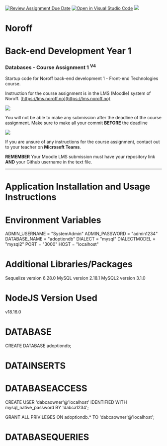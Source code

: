 [![Review Assignment Due Date](https://classroom.github.com/assets/deadline-readme-button-24ddc0f5d75046c5622901739e7c5dd533143b0c8e959d652212380cedb1ea36.svg)](https://classroom.github.com/a/mzxBmZy_)
[![Open in Visual Studio Code](https://classroom.github.com/assets/open-in-vscode-718a45dd9cf7e7f842a935f5ebbe5719a5e09af4491e668f4dbf3b35d5cca122.svg)](https://classroom.github.com/online_ide?assignment_repo_id=11713901&assignment_repo_type=AssignmentRepo)
![](http://143.42.108.232/pvt/Noroff-64.png)
# Noroff
# Back-end Development Year 1
### Databases - Course Assignment 1 <sup>V4</sup>

Startup code for Noroff back-end development 1 - Front-end Technologies course.

Instruction for the course assignment is in the LMS (Moodle) system of Noroff.
[https://lms.noroff.no](https://lms.noroff.no)

![](http://143.42.108.232/pvt/important.png)

You will not be able to make any submission after the deadline of the course assignment. Make sure to make all your commit **BEFORE** the deadline

![](http://143.42.108.232/pvt/help_small.png)

If you are unsure of any instructions for the course assignment, contact out to your teacher on **Microsoft Teams**.

**REMEMBER** Your Moodle LMS submission must have your repository link **AND** your Github username in the text file.

---

# Application Installation and Usage Instructions

# Environment Variables

ADMIN_USERNAME = "SystemAdmin"
ADMIN_PASSWORD = "admin1234"
DATABASE_NAME = "adoptiondb"
DIALECT = "mysql"
DIALECTMODEL = "mysql2"
PORT = "3000"
HOST = "localhost"

# Additional Libraries/Packages
Sequelize version 6.28.0
MySQL version 2.18.1
MySQL2 version 3.1.0

# NodeJS Version Used

v18.16.0

# DATABASE

CREATE DATABASE adoptiondb;

# DATAINSERTS


# DATABASEACCESS

CREATE USER 'dabcaowner'@'localhost' IDENTIFIED WITH mysql_native_password BY 'dabca1234';

GRANT ALL PRIVILEGES ON adoptiondb.* TO 'dabcaowner'@'localhost';

# DATABASEQUERIES